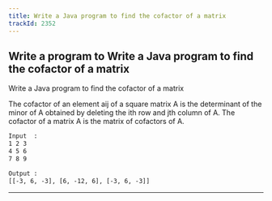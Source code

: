 ```yaml
---
title: Write a Java program to find the cofactor of a matrix
trackId: 2352
---
```


## Write a program to Write a Java program to find the cofactor of a matrix

Write a Java program to find the cofactor of a matrix

The cofactor of an element aij of a square matrix A is the determinant of the minor of A obtained by deleting the ith row and jth column of A. The cofactor of a matrix A is the matrix of cofactors of A.

```txt
Input  :
1 2 3
4 5 6
7 8 9

Output :
[[-3, 6, -3], [6, -12, 6], [-3, 6, -3]]
```

---